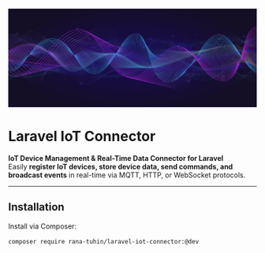 <p align="center">
  <img src="https://github.com/ranatuhin2/laravel-iot-connector/blob/main/resources/icon.png" width="850" height="200" alt="Laravel IoT Connector">
</p>

# Laravel IoT Connector

**IoT Device Management & Real-Time Data Connector for Laravel**  
Easily **register IoT devices, store device data, send commands, and broadcast events** in real-time via MQTT, HTTP, or WebSocket protocols.

---

## Installation

Install via Composer:

```bash
composer require rana-tuhin/laravel-iot-connector:@dev
